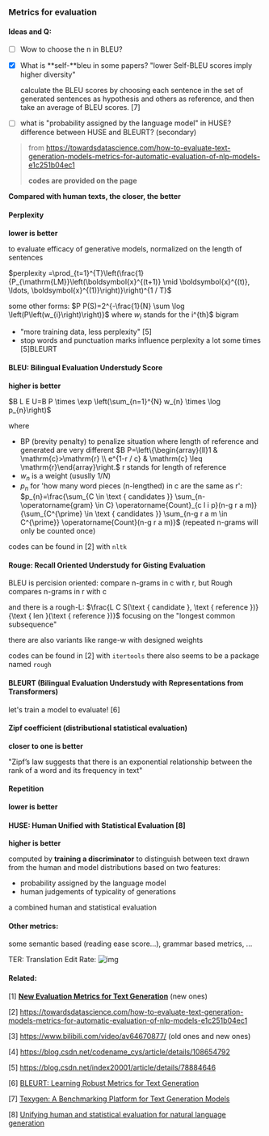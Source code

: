 ### Metrics for evaluation

#### Ideas and Q:

- [ ] Wow to choose the n in BLEU?

- [x] What is **self-**bleu in some papers? "lower Self-BLEU scores imply higher diversity"

  calculate the BLEU scores by choosing each sentence in the set of generated sentences as hypothesis and others as reference, and then take an average of BLEU scores. [7]
  
- [ ] what is "probability assigned by the language model" in HUSE? difference between HUSE and BLEURT? (secondary)

> from https://towardsdatascience.com/how-to-evaluate-text-generation-models-metrics-for-automatic-evaluation-of-nlp-models-e1c251b04ec1
>
> **codes are provided on the page**

**Compared with human texts, the closer, the better**

#### Perplexity

**lower is better**

to evaluate efficacy of generative models, normalized on the length of sentences

$perplexity =\prod_{t=1}^{T}\left(\frac{1}{P_{\mathrm{LM}}\left(\boldsymbol{x}^{(t+1)} \mid \boldsymbol{x}^{(t)}, \ldots, \boldsymbol{x}^{(1)}\right)}\right)^{1 / T}$

some other forms: $P P(S)=2^{-\frac{1}{N} \sum \log \left(P\left(w_{i}\right)\right)}$ where $w_i$ stands for the i^{th}$ bigram 

- "more training data, less perplexity" [5]
- stop words and punctuation marks influence perplexity a lot some times [5]BLEURT

#### BLEU: Bilingual Evaluation Understudy Score

**higher is better**

$B L E U=B P \times \exp \left(\sum_{n=1}^{N} w_{n} \times \log p_{n}\right)$

where 

- BP (brevity penalty) to penalize situation where length of reference and generated are very different $B P=\left\{\begin{array}{ll}1 & \mathrm{c}>\mathrm{r} \\ e^{1-r / c} & \mathrm{c} \leq \mathrm{r}\end{array}\right.$ r stands for length of reference
- $w_n$ is a weight (ususlly $1/N$)
- $p_n$ for 'how many word pieces (n-lengthed) in c are the same as r': $p_{n}=\frac{\sum_{C \in \text { candidates }} \sum_{n-\operatorname{gram} \in C} \operatorname{Count}_{c l i p}(n-g r a m)}{\sum_{C^{\prime} \in \text { candidates }} \sum_{n-g r a m \in C^{\prime}} \operatorname{Count}(n-g r a m)}$ (repeated n-grams will only be counted once)

codes can be found in [2] with `nltk`

#### Rouge: Recall Oriented Understudy for Gisting Evaluation 

BLEU is percision oriented: compare n-grams in c with r, but Rough compares n-grams in r with c

and there is a rough-L: $\frac{L C S(\text { candidate }, \text { reference })}{\text { len }(\text { reference })}$ focusing on the "longest common subsequence"

there are also variants like range-w with designed weights

codes can be found in [2] with `itertools` there also seems to be a package named `rough`

#### BLEURT (Bilingual Evaluation Understudy with Representations from Transformers)

let's train a model to evaluate! [6]

#### Zipf coefficient (distributional statistical evaluation)

**closer to one is better**

"Zipf’s law suggests that there is an exponential relationship between the rank of a word and its frequency in text" 

#### Repetition

**lower is better**

#### HUSE: Human Unified with Statistical Evaluation [8]

**higher is better**

computed by **training a discriminator** to distinguish between text drawn from the human and model distributions based on two features:

- probability assigned by the language model
- human judgements of typicality of generations

a combined human and statistical evaluation

#### Other metrics:

some semantic based (reading ease score...), grammar based metrics, ...

TER: Translation Edit Rate: ![img](https://miro.medium.com/max/426/1*dn5rJIrKwSNuJzb53DkFmg.png)

#### Related: 

[1] [**New Evaluation Metrics for Text Generation**](https://52paper.github.io/slides/20200514_rickywchen.pdf) (new ones)

[2] https://towardsdatascience.com/how-to-evaluate-text-generation-models-metrics-for-automatic-evaluation-of-nlp-models-e1c251b04ec1

[3] https://www.bilibili.com/video/av64670877/ (old ones and new ones)

[4] https://blog.csdn.net/codename_cys/article/details/108654792

[5] https://blog.csdn.net/index20001/article/details/78884646

[6] [BLEURT: Learning Robust Metrics for Text Generation](https://arxiv.org/abs/2004.04696)

[7] [Texygen: A Benchmarking Platform for Text Generation Models](https://arxiv.org/abs/1802.01886)

[8] [Unifying human and statistical evaluation for natural language generation](https://www-nlp.stanford.edu/pubs/hashimoto2019unifying.pdf)